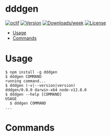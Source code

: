 dddgen
======
[![oclif](https://img.shields.io/badge/cli-oclif-brightgreen.svg)](https://oclif.io)
[![Version](https://img.shields.io/npm/v/dddgen.svg)](https://npmjs.org/package/dddgen)
[![Downloads/week](https://img.shields.io/npm/dw/dddgen.svg)](https://npmjs.org/package/dddgen)
[![License](https://img.shields.io/npm/l/dddgen.svg)](https://github.com/Dowanna/dddgen/blob/master/package.json)

<!-- toc -->
* [Usage](#usage)
* [Commands](#commands)
<!-- tocstop -->
# Usage
<!-- usage -->
```sh-session
$ npm install -g dddgen
$ dddgen COMMAND
running command...
$ dddgen (-v|--version|version)
dddgen/0.0.0 darwin-x64 node-v12.8.0
$ dddgen --help [COMMAND]
USAGE
  $ dddgen COMMAND
...
```
<!-- usagestop -->
# Commands
<!-- commands -->

<!-- commandsstop -->

